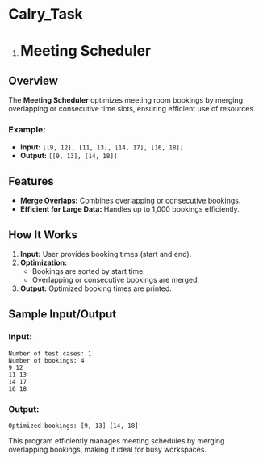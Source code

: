 # Calry_Task

1. # Meeting Scheduler

## Overview
The **Meeting Scheduler** optimizes meeting room bookings by merging overlapping or consecutive time slots, ensuring efficient use of resources.

### Example:
- **Input:** `[[9, 12], [11, 13], [14, 17], [16, 18]]`
- **Output:** `[[9, 13], [14, 18]]`

## Features
- **Merge Overlaps:** Combines overlapping or consecutive bookings.
- **Efficient for Large Data:** Handles up to 1,000 bookings efficiently.

## How It Works
1. **Input:** User provides booking times (start and end).
2. **Optimization:** 
   - Bookings are sorted by start time.
   - Overlapping or consecutive bookings are merged.
3. **Output:** Optimized booking times are printed.

## Sample Input/Output

### Input:
```
Number of test cases: 1
Number of bookings: 4
9 12
11 13
14 17
16 18
```

### Output:
```
Optimized bookings: [9, 13] [14, 18]
``` 

This program efficiently manages meeting schedules by merging overlapping bookings, making it ideal for busy workspaces.
